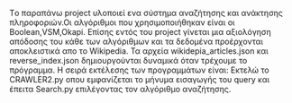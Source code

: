 Tο παραπάνω project υλοποιεί ενα σύστημα αναζήτησης και ανάκτησης πληροφοριών.Οι αλγόριθμοι που χρησιμοποιήθηκαν είναι οι Boolean,VSM,Okapi.
Eπίσης εντός του project γίνεται μια αξιολόγηση απόδοσης του κάθε των αλγόριθμων και τα δεδομένα προέρχονται αποκλειστικά απο το Wikipedia. 
Τα αρχεία wikidepia_articles.json και reverse_index.json δημιουργούνται δυναμικά όταν τρέχουμε το πρόγραμμα.
Η σειρά εκτέλεσης των προγραμμάτων είναι:
Εκτελώ το CRAWLER2.py
οπου εμφανίζεται το μήνυμα εισαγωγής του query
και έπειτα Search.py
επιλέγοντας τον αλγόριθμο αναζήτησης.
